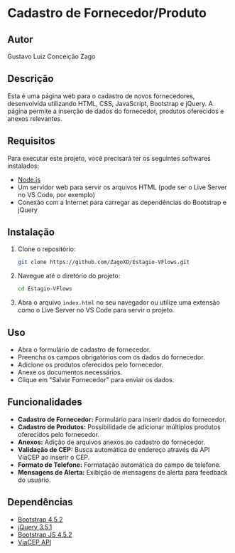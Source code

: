 # Cadastro de Fornecedor/Produto

## Autor

Gustavo Luiz Conceição Zago

## Descrição

Esta é uma página web para o cadastro de novos fornecedores, desenvolvida utilizando HTML, CSS, JavaScript, Bootstrap e jQuery. A página permite a inserção de dados do fornecedor, produtos oferecidos e anexos relevantes.

## Requisitos

Para executar este projeto, você precisará ter os seguintes softwares instalados:

- [Node.js](https://nodejs.org/en/)
- Um servidor web para servir os arquivos HTML (pode ser o Live Server no VS Code, por exemplo)
- Conexão com a Internet para carregar as dependências do Bootstrap e jQuery

## Instalação

1. Clone o repositório:
    ```sh
    git clone https://github.com/ZagoXD/Estagio-VFlows.git
    ```
2. Navegue até o diretório do projeto:
    ```sh
    cd Estagio-VFlows
    ```
3. Abra o arquivo `index.html` no seu navegador ou utilize uma extensão como o Live Server no VS Code para servir o projeto.

## Uso

- Abra o formulário de cadastro de fornecedor.
- Preencha os campos obrigatórios com os dados do fornecedor.
- Adicione os produtos oferecidos pelo fornecedor.
- Anexe os documentos necessários.
- Clique em "Salvar Fornecedor" para enviar os dados.

## Funcionalidades

- **Cadastro de Fornecedor:** Formulário para inserir dados do fornecedor.
- **Cadastro de Produtos:** Possibilidade de adicionar múltiplos produtos oferecidos pelo fornecedor.
- **Anexos:** Adição de arquivos anexos ao cadastro do fornecedor.
- **Validação de CEP:** Busca automática de endereço através da API ViaCEP ao inserir o CEP.
- **Formato de Telefone:** Formatação automática do campo de telefone.
- **Mensagens de Alerta:** Exibição de mensagens de alerta para feedback do usuário.

## Dependências

- [Bootstrap 4.5.2](https://stackpath.bootstrapcdn.com/bootstrap/4.5.2/css/bootstrap.min.css)
- [jQuery 3.5.1](https://code.jquery.com/jquery-3.5.1.min.js)
- [Bootstrap JS 4.5.2](https://stackpath.bootstrapcdn.com/bootstrap/4.5.2/js/bootstrap.min.js)
- [ViaCEP API](https://viacep.com.br/)
